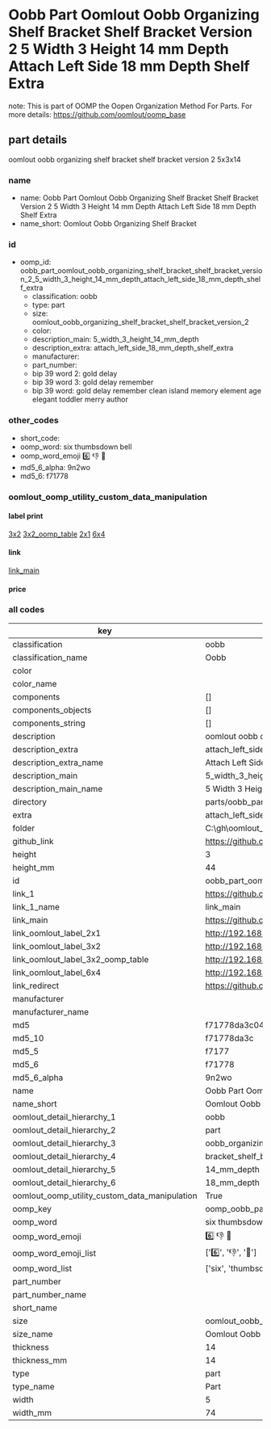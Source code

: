 # Oobb Part Oomlout Oobb Organizing Shelf Bracket Shelf Bracket Version 2 5 Width 3 Height 14 mm Depth Attach Left Side 18 mm Depth Shelf Extra  

note: This is part of OOMP the Oopen Organization Method For Parts. For more details: https://github.com/oomlout/oomp_base

##  part details
  



oomlout oobb organizing shelf bracket shelf bracket version 2 5x3x14



### name
* name: Oobb Part Oomlout Oobb Organizing Shelf Bracket Shelf Bracket Version 2 5 Width 3 Height 14 mm Depth Attach Left Side 18 mm Depth Shelf Extra
* name_short: Oomlout Oobb Organizing Shelf Bracket
### id
* oomp_id: oobb_part_oomlout_oobb_organizing_shelf_bracket_shelf_bracket_version_2_5_width_3_height_14_mm_depth_attach_left_side_18_mm_depth_shelf_extra
  * classification: oobb
  * type: part
  * size: oomlout_oobb_organizing_shelf_bracket_shelf_bracket_version_2
  * color: 
  * description_main: 5_width_3_height_14_mm_depth
  * description_extra: attach_left_side_18_mm_depth_shelf_extra
  * manufacturer: 
  * part_number: 
  * bip 39 word 2: gold delay
  * bip 39 word 3: gold delay remember
  * bip 39 word: gold delay remember clean island memory element age elegant toddler merry author

### other_codes
* short_code: 
* oomp_word: six thumbsdown bell
* oomp_word_emoji :six: :thumbsdown: :bell:
* md5_6_alpha: 9n2wo
* md5_6: f71778






### oomlout_oomp_utility_custom_data_manipulation
#### label print
[3x2](http://192.168.1.245:1112/?label=oomp%209n2wo)
[3x2_oomp_table](http://192.168.1.108:1112/?label=oomp%209n2wo)
[2x1](http://192.168.1.242:1112/?label=oomp%209n2wo)
[6x4](http://192.168.1.55:1112/?label=oomp%209n2wo)    

#### link

[link_main](https://github.com/oomlout/oomlout_oobb_version_4_generated_parts/tree/main/navigation_oomp/oobb/part/oomlout_oobb_organizing_shelf_bracket_shelf_bracket_version_2/5_width_3_height_14_mm_depth/attach_left_side_18_mm_depth_shelf_extra/part)                              

#### price







### all codes 
| key | value |  
| --- | --- |  
| classification | oobb |  
| classification_name | Oobb |  
| color |  |  
| color_name |  |  
| components | [] |  
| components_objects | [] |  
| components_string | [] |  
| description | oomlout oobb organizing shelf bracket shelf bracket version 2 5x3x14 |  
| description_extra | attach_left_side_18_mm_depth_shelf_extra |  
| description_extra_name | Attach Left Side 18 mm Depth Shelf Extra |  
| description_main | 5_width_3_height_14_mm_depth |  
| description_main_name | 5 Width 3 Height 14 mm Depth |  
| directory | parts/oobb_part_oomlout_oobb_organizing_shelf_bracket_shelf_bracket_version_2_5_width_3_height_14_mm_depth_attach_left_side_18_mm_depth_shelf_extra |  
| extra | attach_left_side_18_mm_depth_shelf |  
| folder | C:\gh\oomlout_oobb_version_4_generated_parts\parts\oobb_part_oomlout_oobb_organizing_shelf_bracket_shelf_bracket_version_2_5_width_3_height_14_mm_depth_attach_left_side_18_mm_depth_shelf_extra |  
| github_link | https://github.com/oomlout/oomlout_oomp_part_src/tree/main/parts/oobb_part_oomlout_oobb_organizing_shelf_bracket_shelf_bracket_version_2_5_width_3_height_14_mm_depth_attach_left_side_18_mm_depth_shelf_extra |  
| height | 3 |  
| height_mm | 44 |  
| id | oobb_part_oomlout_oobb_organizing_shelf_bracket_shelf_bracket_version_2_5_width_3_height_14_mm_depth_attach_left_side_18_mm_depth_shelf_extra |  
| link_1 | https://github.com/oomlout/oomlout_oobb_version_4_generated_parts/tree/main/navigation_oomp/oobb/part/oomlout_oobb_organizing_shelf_bracket_shelf_bracket_version_2/5_width_3_height_14_mm_depth/attach_left_side_18_mm_depth_shelf_extra/part |  
| link_1_name | link_main |  
| link_main | https://github.com/oomlout/oomlout_oobb_version_4_generated_parts/tree/main/navigation_oomp/oobb/part/oomlout_oobb_organizing_shelf_bracket_shelf_bracket_version_2/5_width_3_height_14_mm_depth/attach_left_side_18_mm_depth_shelf_extra/part |  
| link_oomlout_label_2x1 | http://192.168.1.242:1112/?label=oomp%209n2wo |  
| link_oomlout_label_3x2 | http://192.168.1.245:1112/?label=oomp%209n2wo |  
| link_oomlout_label_3x2_oomp_table | http://192.168.1.108:1112/?label=oomp%209n2wo |  
| link_oomlout_label_6x4 | http://192.168.1.55:1112/?label=oomp%209n2wo |  
| link_redirect | https://github.com/oomlout/oomlout_oobb_version_4_generated_parts/tree/main/parts/oobb_oomlout_oobb_organizing_shelf_bracket_shelf_bracket_version_2_05_03_14_ex_attach_left_side_18_mm_depth_shelf |  
| manufacturer |  |  
| manufacturer_name |  |  
| md5 | f71778da3c04c8f62bbb32a56b4e7b22 |  
| md5_10 | f71778da3c |  
| md5_5 | f7177 |  
| md5_6 | f71778 |  
| md5_6_alpha | 9n2wo |  
| name | Oobb Part Oomlout Oobb Organizing Shelf Bracket Shelf Bracket Version 2 5 Width 3 Height 14 mm Depth Attach Left Side 18 mm Depth Shelf Extra |  
| name_short | Oomlout Oobb Organizing Shelf Bracket |  
| oomlout_detail_hierarchy_1 | oobb |  
| oomlout_detail_hierarchy_2 | part |  
| oomlout_detail_hierarchy_3 | oobb_organizing_shelf |  
| oomlout_detail_hierarchy_4 | bracket_shelf_bracket_version_2 |  
| oomlout_detail_hierarchy_5 | 14_mm_depth |  
| oomlout_detail_hierarchy_6 | 18_mm_depth |  
| oomlout_oomp_utility_custom_data_manipulation | True |  
| oomp_key | oomp_oobb_part_oomlout_oobb_organizing_shelf_bracket_shelf_bracket_version_2_5_width_3_height_14_mm_depth_attach_left_side_18_mm_depth_shelf_extra |  
| oomp_word | six thumbsdown bell |  
| oomp_word_emoji | :six: :thumbsdown: :bell: |  
| oomp_word_emoji_list | [':six:', ':thumbsdown:', ':bell:'] |  
| oomp_word_list | ['six', 'thumbsdown', 'bell'] |  
| part_number |  |  
| part_number_name |  |  
| short_name |  |  
| size | oomlout_oobb_organizing_shelf_bracket_shelf_bracket_version_2 |  
| size_name | Oomlout Oobb Organizing Shelf Bracket Shelf Bracket Version 2 |  
| thickness | 14 |  
| thickness_mm | 14 |  
| type | part |  
| type_name | Part |  
| width | 5 |  
| width_mm | 74 |  
